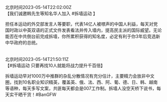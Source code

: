 北京时间2023-05-14T22:02:00Z<br>【我们诚邀韩先生等知名华人加入 #拆墙运动 】

担任本运动的外交部发言人等要职，代表14亿人被噤声的中国人利益，每天对党国时政以中英双语的正式文件发表看法并传入墙内，提高民主派的国际威望。无论能否在中共倒台前完成拆墙，你所累积获得的知名度，必定有利于你3年后竞选新中华政府的总统。<br><br><br>北京时间2023-05-14T21:50:11Z<br>【#拆墙运动 只要再找10人就能将战力提升千百倍】  

拆墙运动早对1000万中推群的杂乱分散情况有充分估计，主要精力会放非中文圈，找到10名职业知识精英，覆盖英、俄、法、西、阿、葡、德、日、韩、越南等语种，每天多写文案，共匪每天都会是007工作制。拆墙人没空天桥下说书，每天实干晒干货！#BanGFW<br><br><br>